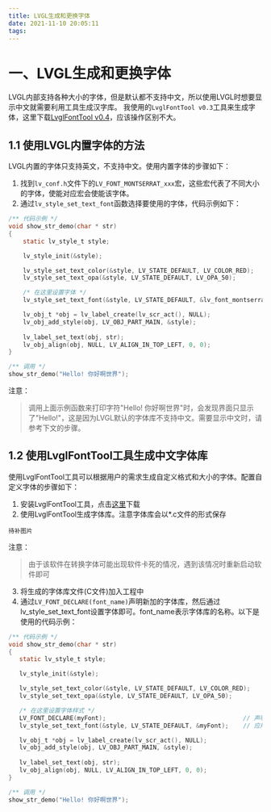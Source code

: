 ```yaml
---
title: LVGL生成和更换字体
date: 2021-11-10 20:05:11
tags:
---
```


# 一、LVGL生成和更换字体

LVGL内部支持各种大小的字体，但是默认都不支持中文，所以使用LVGL时想要显示中文就需要利用工具生成汉字库。
我使用的`LvglFontTool v0.3`工具来生成字体，这里下载[LvglFontTool v0.4](http://www.lfly.xyz/forum.php?mod=viewthread&tid=24&extra=)，应该操作区别不大。


## 1.1 使用LVGL内置字体的方法

LVGL内置的字体只支持英文，不支持中文。使用内置字体的步骤如下：

1. 找到`lv_conf.h`文件下的`LV_FONT_MONTSERRAT_xxx`宏，这些宏代表了不同大小的字体，使能对应宏会使能该字体。
2. 通过`lv_style_set_text_font`函数选择要使用的字体，代码示例如下：

```c
/** 代码示例 */
void show_str_demo(char * str)
{
    static lv_style_t style;

    lv_style_init(&style);

    lv_style_set_text_color(&style, LV_STATE_DEFAULT, LV_COLOR_RED);
    lv_style_set_text_opa(&style, LV_STATE_DEFAULT, LV_OPA_50);

    /* 在这里设置字体 */
    lv_style_set_text_font(&style, LV_STATE_DEFAULT, &lv_font_montserrat_28);

    lv_obj_t *obj = lv_label_create(lv_scr_act(), NULL);
    lv_obj_add_style(obj, LV_OBJ_PART_MAIN, &style);
    
    lv_label_set_text(obj, str);
    lv_obj_align(obj, NULL, LV_ALIGN_IN_TOP_LEFT, 0, 0);
}

/** 调用 */
show_str_demo("Hello! 你好啊世界");
```
注意：
> 调用上面示例函数来打印字符"Hello! 你好啊世界"时，会发现界面只显示了"Hello!"，这是因为LVGL默认的字体库不支持中文。需要显示中文时，请参考下文的步骤。

## 1.2 使用LvglFontTool工具生成中文字体库

使用LvglFontTool工具可以根据用户的需求生成自定义格式和大小的字体。配置自定义字体的步骤如下：

1. 安装LvglFontTool工具，点击[这里](http://www.lfly.xyz/forum.php?mod=viewthread&tid=24&extra=)下载
2. 使用LvglFontTool生成字体库。注意字体库会以*.c文件的形式保存
```
待补图片
```
注意：
> 由于该软件在转换字体可能出现软件卡死的情况，遇到该情况时重新启动软件即可

3. 将生成的字体库文件(C文件)加入工程中
4. 通过`LV_FONT_DECLARE(font_name)`声明新加的字体库，然后通过lv_style_set_text_font设置字体即可。font_name表示字体库的名称。以下是使用的代码示例：
 ```c
/** 代码示例 */
void show_str_demo(char * str)
{
    static lv_style_t style;

    lv_style_init(&style);

    lv_style_set_text_color(&style, LV_STATE_DEFAULT, LV_COLOR_RED);
    lv_style_set_text_opa(&style, LV_STATE_DEFAULT, LV_OPA_50);

    /* 在这里设置字体样式 */
    LV_FONT_DECLARE(myFont);									  // 声明字体库
    lv_style_set_text_font(&style, LV_STATE_DEFAULT, &myFont);    // 应用字体库

    lv_obj_t *obj = lv_label_create(lv_scr_act(), NULL);
    lv_obj_add_style(obj, LV_OBJ_PART_MAIN, &style);
    
    lv_label_set_text(obj, str);
    lv_obj_align(obj, NULL, LV_ALIGN_IN_TOP_LEFT, 0, 0);
}

/** 调用 */
show_str_demo("Hello! 你好啊世界");
```